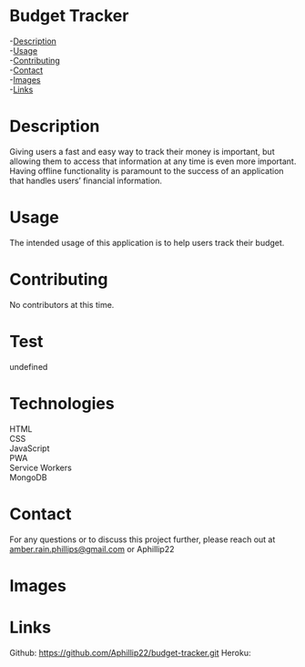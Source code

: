 # Budget Tracker
  -[Description](#description)  
  -[Usage](#usage)  
  -[Contributing](#contributing)  
  -[Contact](#contact)  
  -[Images](#images)  
  -[Links](#links)  
  # Description
  Giving users a fast and easy way to track their money is important, but allowing them to access that information at any time is even more important. Having offline functionality is paramount to the success of an application that handles users’ financial information.
  # Usage
  The intended usage of this application is to help users track their budget.
  # Contributing
  No contributors at this time.
  # Test
  undefined
  # Technologies
  HTML  
  CSS  
  JavaScript  
  PWA  
  Service Workers  
  MongoDB  

  # Contact
  For any questions or to discuss this project further, please reach out at amber.rain.phillips@gmail.com or Aphillip22

  # Images

  # Links
  Github: https://github.com/Aphillip22/budget-tracker.git
  Heroku: 
